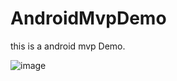 # AndroidMvpDemo
this is a android mvp Demo.
   
![image](https://raw.githubusercontent.com/hanxiaofeng/AndroidMvpDemo/master/app/image/mvp.png)
